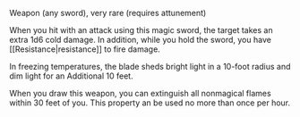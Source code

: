 Weapon (any sword), very rare (requires attunement)

When you hit with an attack using this magic sword, the target takes an extra 1d6 cold damage. In addition, while you hold the sword, you have [[Resistance|resistance]] to fire damage.

In freezing temperatures, the blade sheds bright light in a 10-foot radius and dim light for an Additional 10 feet.

When you draw this weapon, you can extinguish all nonmagical flames within 30 feet of you. This property an be used no more than once per hour.